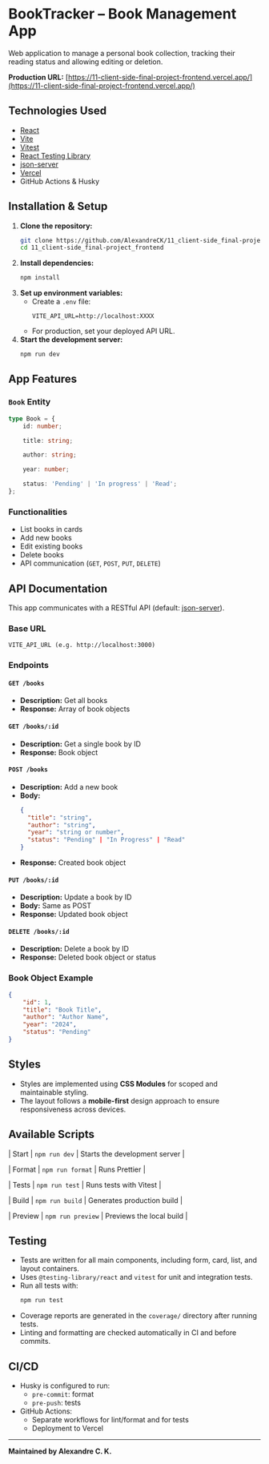 # BookTracker – Book Management App

Web application to manage a personal book collection, tracking their reading status and allowing editing or deletion.

**Production URL:** [https://11-client-side-final-project-frontend.vercel.app/](https://11-client-side-final-project-frontend.vercel.app/)

## Technologies Used

- [React](https://react.dev/)
- [Vite](https://vitejs.dev/)
- [Vitest](https://vitest.dev/)
- [React Testing Library](https://testing-library.com/docs/react-testing-library/intro/)
- [json-server](https://github.com/typicode/json-server)
- [Vercel](https://www.vercel.com/)
- GitHub Actions & Husky

## Installation & Setup

1. **Clone the repository:**
    ```bash
    git clone https://github.com/AlexandreCK/11_client-side_final-project_frontend
    cd 11_client-side_final-project_frontend
    ```
2. **Install dependencies:**
    ```bash
    npm install
    ```
3. **Set up environment variables:**
    - Create a `.env` file:
        ```
        VITE_API_URL=http://localhost:XXXX
        ```
    - For production, set your deployed API URL.
4. **Start the development server:**
    ```bash
    npm run dev
    ```

## App Features

### `Book` Entity

```ts
type Book = {
    id: number;

    title: string;

    author: string;

    year: number;

    status: 'Pending' | 'In progress' | 'Read';
};
```

### Functionalities

- List books in cards
- Add new books
- Edit existing books
- Delete books
- API communication (`GET`, `POST`, `PUT`, `DELETE`)

## API Documentation

This app communicates with a RESTful API (default: [json-server](https://github.com/typicode/json-server)).

### Base URL

```
VITE_API_URL (e.g. http://localhost:3000)
```

### Endpoints

#### `GET /books`

- **Description:** Get all books
- **Response:** Array of book objects

#### `GET /books/:id`

- **Description:** Get a single book by ID
- **Response:** Book object

#### `POST /books`

- **Description:** Add a new book
- **Body:**
    ```json
    {
      "title": "string",
      "author": "string",
      "year": "string or number",
      "status": "Pending" | "In Progress" | "Read"
    }
    ```
- **Response:** Created book object

#### `PUT /books/:id`

- **Description:** Update a book by ID
- **Body:** Same as POST
- **Response:** Updated book object

#### `DELETE /books/:id`

- **Description:** Delete a book by ID
- **Response:** Deleted book object or status

### Book Object Example

```json
{
    "id": 1,
    "title": "Book Title",
    "author": "Author Name",
    "year": "2024",
    "status": "Pending"
}
```

## Styles

- Styles are implemented using **CSS Modules** for scoped and maintainable styling.
- The layout follows a **mobile-first** design approach to ensure responsiveness across devices.

## Available Scripts

| Start | `npm run dev` | Starts the development server |

| Format | `npm run format` | Runs Prettier |

| Tests | `npm run test` | Runs tests with Vitest |

| Build | `npm run build` | Generates production build |

| Preview | `npm run preview` | Previews the local build |

## Testing

- Tests are written for all main components, including form, card, list, and layout containers.
- Uses `@testing-library/react` and `vitest` for unit and integration tests.
- Run all tests with:
    ```bash
    npm run test
    ```
- Coverage reports are generated in the `coverage/` directory after running tests.
- Linting and formatting are checked automatically in CI and before commits.

## CI/CD

- Husky is configured to run:
    - `pre-commit`: format
    - `pre-push`: tests
- GitHub Actions:
    - Separate workflows for lint/format and for tests
    - Deployment to Vercel

---

**Maintained by Alexandre C. K.**

